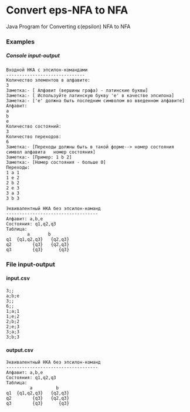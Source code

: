 # Convert eps-NFA to NFA
Java Program for Converting ε(epsilon) NFA to NFA

### Examples
##### Console input-output
```
Входной НКА с эпсилон-командами 
------------------------------
Количество элементов в алфавите: 
3 
Заметка:- [ Алфавит (вершины графа) - латинские буквы]
Заметка:- [ Используйте латинскую букву 'e' в качестве эпсилона]
Заметка:- ['e' должна быть последним символом во введенном алфавите]
Алфавит:
a
b
e
Количество состояний:
3
Количество переходов:
6
Заметка:- [Переходы должны быть в такой форме--> номер состояния   символ алфавита   номер состояния]
Заметка:- [Пример: 1 b 2]
Заметка:- [Номер состояния - больше 0]
Переходы:
1 a 1
1 e 2
2 b 2
2 e 3
3 a 3
3 b 3

Эквивалентный НКА без эпсилон-команд
-----------------------------------
Алфавит: a,b,e
Состояния: q1,q2,q3
Таблица:
        a       b
q1  {q1,q2,q3}   {q2,q3}
q2        {q3}   {q2,q3}
q3        {q3}      {q3}
```

### File input-output
#### input.csv
```
3;;
a;b;e
3;;
6;;
1;a;1
1;e;2
2;b;2
2;e;3
3;a;3
3;b;3
```
#### output.csv
```
Эквивалентный НКА без эпсилон-команд
-----------------------------------
Алфавит: a,b,e
Состояния: q1,q2,q3
Таблица:
         a         b
q1  {q1,q2,q3}   {q2,q3}
q2        {q3}   {q2,q3}
q3        {q3}      {q3}
```





